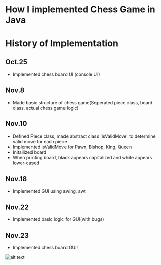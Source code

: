 # How I implemented Chess Game in Java

# History of Implementation
## Oct.25
- Implemented chess board UI (console UI)

## Nov.8
- Made basic structure of chess game(Seperated piece class, board class, actual chess game logic)

## Nov.10
- Defined Piece class, made abstract class 'isValidMove' to determine valid move for each piece
- Implemented isValidMove for Pawn, Bishop, King, Queen
- Initailized board
- When printing board, black appears capitalized and white appears lower-cased

## Nov.18
- Implemented GUI using swing, awt

## Nov.22
- Implemented basic logic for GUI(with bugs)

## Nov.23
- Implemented chess board GUI!


![alt text](https://github.com/jinkyumpark/Java-Backend/tree/main/Personal%Project/Game/chess/images/Chess%Board%GUI.png?raw=true)
